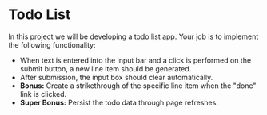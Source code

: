 # Todo List

In this project we will be developing a todo list app. Your job is to implement the following functionality:

- When text is entered into the input bar and a click is performed on the submit button, a new line item should be generated.
- After submission, the input box should clear automatically.
- **Bonus:** Create a strikethrough of the specific line item when the "done" link is clicked.
- **Super Bonus:** Persist the todo data through page refreshes.